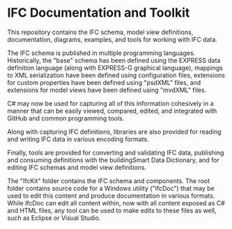 IFC Documentation and Toolkit
=============================

This repository contains the IFC schema, model view definitions, documentation, diagrams, examples, and tools for working with IFC data. 

The IFC schema is published in multiple programming languages. Historically, the "base" schema has been defined using the EXPRESS data definition language (along with EXPRESS-G graphical language), mappings to XML serialization have been defined using configuration files, extensions for custom properties have been defined using "psdXML" files, and extensions for model views have been defined using "mvdXML" files.

C# may now be used for capturing all of this information cohesively in a manner that can be easily viewed, compared, edited, and integrated with GitHub and common programming tools.

Along with capturing IFC definitions, libraries are also provided for reading and writing IFC data in various encoding formats.

Finally, tools are provided for converting and validating IFC data, publishing and consuming definitions with the buildingSmart Data Dictionary, and for editing IFC schemas and model view definitions.

The "IfcKit" folder contains the IFC schema and components. The root folder contains source code for a Windows utility ("IfcDoc") that may be used to edit this content and produce documentation in various formats. While IfcDoc can edit all content within, now with all content exposed as C# and HTML files, any tool can be used to make edits to these files as well, such as Eclipse or Visual Studio.
